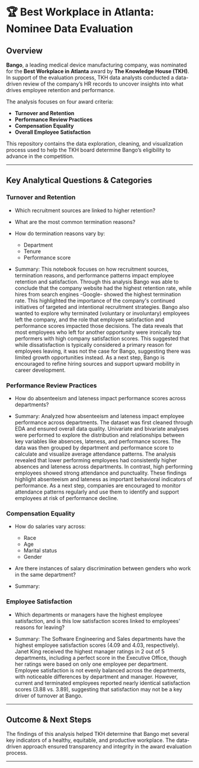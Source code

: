 # 🏆 Best Workplace in Atlanta: Nominee Data Evaluation

## Overview

**Bango**, a leading medical device manufacturing company, was nominated for the **Best Workplace in Atlanta** award by **The Knowledge House (TKH)**. In support of the evaluation process, TKH data analysts conducted a data-driven review of the company’s HR records to uncover insights into what drives employee retention and performance. 

The analysis focuses on four award criteria:
- **Turnover and Retention**
- **Performance Review Practices**
- **Compensation Equality**
- **Overall Employee Satisfaction**

This repository contains the data exploration, cleaning, and visualization process used to help the TKH board determine Bango’s eligibility to advance in the competition.

---
## Key Analytical Questions & Categories

### Turnover and Retention
- Which recruitment sources are linked to higher retention?
- What are the most common termination reasons?
- How do termination reasons vary by:
  - Department
  - Tenure
  - Performance score

- Summary: This notebook focuses on how recruitment sources, termination reasons, and performance patterns impact employee retention and satisfaction. Through this analysis Bango was able to conclude that the company website had the highest retention rate, while hires from search engines -Google- showed the highest termination rate. This highlighted the importance of the company's continued initiatives of targeted and intentional recruitment strategies. Bango also wanted to explore why terminated (voluntary or involuntary) employees left the company, and the role that employee satisfaction and performance scores impacted those decisions. The data reveals that most employees who left for another opportunity were ironically top performers with high company satisfaction scores. This suggested that while dissatisfaction is typically considered a primary reason for employees leaving, it was not the case for Bango, suggesting there was limited growth opportunities instead. As a next step, Bango is encouraged to refine hiring sources and support upward mobility in career development. 

### Performance Review Practices
- How do absenteeism and lateness impact performance scores across departments?

- Summary: Analyzed how absenteeism and lateness impact employee performance across departments. The dataset was first cleaned through EDA and ensured overall data quality. Univariate and bivariate analyses were performed to explore the distribution and relationships between key variables like absences, lateness, and performance scores. The data was then grouped by department and performance score to calculate and visualize average attendance patterns. The analysis revealed that lower performing employees had consistently higher absences and lateness across departments. In contrast, high performing employees showed strong attendance and punctuality. These findings highlight absenteeism and lateness as important behavioral indicators of performance. As a next step, companies are encouraged to monitor attendance patterns regularly and use them to identify and support employees at risk of performance decline.


### Compensation Equality
- How do salaries vary across:
  - Race
  - Age
  - Marital status
  - Gender
- Are there instances of salary discrimination between genders who work in the same department?

- Summary:

### Employee Satisfaction
- Which departments or managers have the highest employee satisfaction, and is this low satisfaction scores linked to employees' reasons for leaving?

- Summary: The Software Engineering and Sales departments have the highest employee satisfaction scores (4.09 and 4.03, respectively). Janet King received the highest manager ratings in 2 out of 5 departments, including a perfect score in the Executive Office, though her ratings were based on only one employee per department.   Employee satisfaction is not evenly balanced across the departments, with noticeable differences by department and manager. However, current and terminated employees reported nearly identical satisfaction scores (3.88 vs. 3.89), suggesting that satisfaction may not be a key driver of turnover at Bango.
---

## Outcome & Next Steps

The findings of this analysis helped TKH determine that Bango met several key indicators of a healthy, equitable, and productive workplace. The data-driven approach ensured transparency and integrity in the award evaluation process.

---